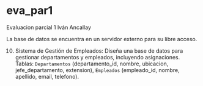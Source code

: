 # eva_par1
 Evaluacion parcial 1
 Iván Ancallay

La base de datos se encuentra en un servidor externo para su libre acceso.

10. Sistema de Gestión de Empleados: Diseña una base de datos para gestionar departamentos y empleados, incluyendo asignaciones. Tablas: `Departamentos` (departamento_id, nombre, ubicacion, jefe_departamento, extension), `Empleados` (empleado_id, nombre, apellido, email, telefono).